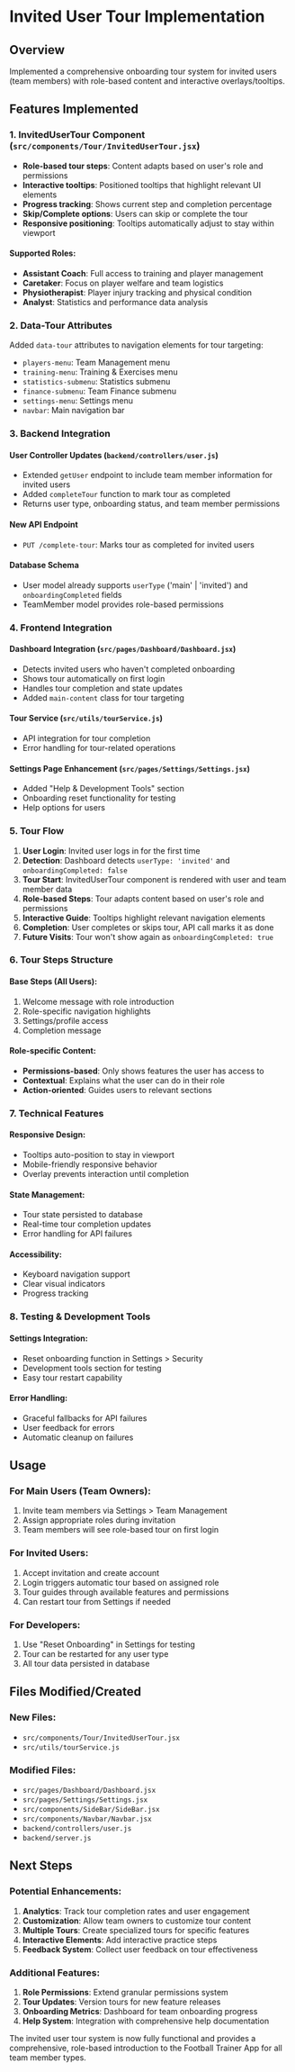 # Invited User Tour Implementation

## Overview
Implemented a comprehensive onboarding tour system for invited users (team members) with role-based content and interactive overlays/tooltips.

## Features Implemented

### 1. InvitedUserTour Component (`src/components/Tour/InvitedUserTour.jsx`)
- **Role-based tour steps**: Content adapts based on user's role and permissions
- **Interactive tooltips**: Positioned tooltips that highlight relevant UI elements
- **Progress tracking**: Shows current step and completion percentage
- **Skip/Complete options**: Users can skip or complete the tour
- **Responsive positioning**: Tooltips automatically adjust to stay within viewport

#### Supported Roles:
- **Assistant Coach**: Full access to training and player management
- **Caretaker**: Focus on player welfare and team logistics
- **Physiotherapist**: Player injury tracking and physical condition
- **Analyst**: Statistics and performance data analysis

### 2. Data-Tour Attributes
Added `data-tour` attributes to navigation elements for tour targeting:
- `players-menu`: Team Management menu
- `training-menu`: Training & Exercises menu  
- `statistics-submenu`: Statistics submenu
- `finance-submenu`: Team Finance submenu
- `settings-menu`: Settings menu
- `navbar`: Main navigation bar

### 3. Backend Integration

#### User Controller Updates (`backend/controllers/user.js`)
- Extended `getUser` endpoint to include team member information for invited users
- Added `completeTour` function to mark tour as completed
- Returns user type, onboarding status, and team member permissions

#### New API Endpoint
- `PUT /complete-tour`: Marks tour as completed for invited users

#### Database Schema
- User model already supports `userType` ('main' | 'invited') and `onboardingCompleted` fields
- TeamMember model provides role-based permissions

### 4. Frontend Integration

#### Dashboard Integration (`src/pages/Dashboard/Dashboard.jsx`)
- Detects invited users who haven't completed onboarding
- Shows tour automatically on first login
- Handles tour completion and state updates
- Added `main-content` class for tour targeting

#### Tour Service (`src/utils/tourService.js`)
- API integration for tour completion
- Error handling for tour-related operations

#### Settings Page Enhancement (`src/pages/Settings/Settings.jsx`)
- Added "Help & Development Tools" section
- Onboarding reset functionality for testing
- Help options for users

### 5. Tour Flow

1. **User Login**: Invited user logs in for the first time
2. **Detection**: Dashboard detects `userType: 'invited'` and `onboardingCompleted: false`
3. **Tour Start**: InvitedUserTour component is rendered with user and team member data
4. **Role-based Steps**: Tour adapts content based on user's role and permissions
5. **Interactive Guide**: Tooltips highlight relevant navigation elements
6. **Completion**: User completes or skips tour, API call marks it as done
7. **Future Visits**: Tour won't show again as `onboardingCompleted: true`

### 6. Tour Steps Structure

#### Base Steps (All Users):
1. Welcome message with role introduction
2. Role-specific navigation highlights
3. Settings/profile access
4. Completion message

#### Role-specific Content:
- **Permissions-based**: Only shows features the user has access to
- **Contextual**: Explains what the user can do in their role
- **Action-oriented**: Guides users to relevant sections

### 7. Technical Features

#### Responsive Design:
- Tooltips auto-position to stay in viewport
- Mobile-friendly responsive behavior
- Overlay prevents interaction until completion

#### State Management:
- Tour state persisted to database
- Real-time tour completion updates
- Error handling for API failures

#### Accessibility:
- Keyboard navigation support
- Clear visual indicators
- Progress tracking

### 8. Testing & Development Tools

#### Settings Integration:
- Reset onboarding function in Settings > Security
- Development tools section for testing
- Easy tour restart capability

#### Error Handling:
- Graceful fallbacks for API failures
- User feedback for errors
- Automatic cleanup on failures

## Usage

### For Main Users (Team Owners):
1. Invite team members via Settings > Team Management
2. Assign appropriate roles during invitation
3. Team members will see role-based tour on first login

### For Invited Users:
1. Accept invitation and create account
2. Login triggers automatic tour based on assigned role
3. Tour guides through available features and permissions
4. Can restart tour from Settings if needed

### For Developers:
1. Use "Reset Onboarding" in Settings for testing
2. Tour can be restarted for any user type
3. All tour data persisted in database

## Files Modified/Created

### New Files:
- `src/components/Tour/InvitedUserTour.jsx`
- `src/utils/tourService.js`

### Modified Files:
- `src/pages/Dashboard/Dashboard.jsx`
- `src/pages/Settings/Settings.jsx`
- `src/components/SideBar/SideBar.jsx`
- `src/components/Navbar/Navbar.jsx`
- `backend/controllers/user.js`
- `backend/server.js`

## Next Steps

### Potential Enhancements:
1. **Analytics**: Track tour completion rates and user engagement
2. **Customization**: Allow team owners to customize tour content
3. **Multiple Tours**: Create specialized tours for specific features
4. **Interactive Elements**: Add interactive practice steps
5. **Feedback System**: Collect user feedback on tour effectiveness

### Additional Features:
1. **Role Permissions**: Extend granular permissions system
2. **Tour Updates**: Version tours for new feature releases
3. **Onboarding Metrics**: Dashboard for team onboarding progress
4. **Help System**: Integration with comprehensive help documentation

The invited user tour system is now fully functional and provides a comprehensive, role-based introduction to the Football Trainer App for all team member types.
